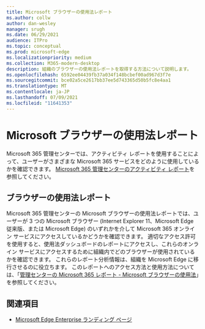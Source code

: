 ```yaml
---
title: Microsoft ブラウザーの使用法レポート
ms.author: collw
author: dan-wesley
manager: srugh
ms.date: 06/29/2021
audience: ITPro
ms.topic: conceptual
ms.prod: microsoft-edge
ms.localizationpriority: medium
ms.collection: M365-modern-desktop
description: 組織のブラウザーの使用法レポートを取得する方法について説明します。
ms.openlocfilehash: 6592ee04439fb37a034f148bcbef00ad967d3f7e
ms.sourcegitcommit: bce02a5ce2617bb37ee5d743365d50b5fc8e4aa1
ms.translationtype: MT
ms.contentlocale: ja-JP
ms.lasthandoff: 07/09/2021
ms.locfileid: "11641353"
---
```

# <a name="microsoft-browser-usage-report"></a>Microsoft ブラウザーの使用法レポート

Microsoft 365 管理センターでは、アクティビティ レポートを使用することによって、ユーザーがさまざまな Microsoft 365 サービスをどのように使用しているかを確認できます。 [Microsoft 365 管理センターのアクティビティ レポート](/microsoft-365/admin/activity-reports/activity-reports?view=o365-worldwide)を参照してください。

## <a name="browser-usage-report"></a>ブラウザーの使用法レポート

Microsoft 365 管理センターの Microsoft ブラウザーの使用法レポートでは、ユーザーが 3 つの Microsoft ブラウザー (Internet Explorer 11、Microsoft Edge 従来版、または Microsoft Edge) のいずれかを介して Microsoft 365 オンライン サービスにアクセスしているかどうかを確認できます。 適切なアクセス許可を使用すると、使用法ダッシュボードのレポートにアクセスし、これらのオンライン サービスにアクセスするために組織内でどのブラウザーが使用されているかを確認できます。 これらのレポート分析情報は、組織を Microsoft Edge に移行させるのに役立ちます。 このレポートへのアクセス方法と使用方法については、「[管理センターの Microsoft 365 レポート - Microsoft ブラウザーの使用法](/microsoft-365/admin/activity-reports/browser-usage-report?view=o365-worldwide)」を参照してください。

## <a name="see-also"></a>関連項目

- [Microsoft Edge Enterprise ランディング ページ](https://aka.ms/EdgeEnterprise)

